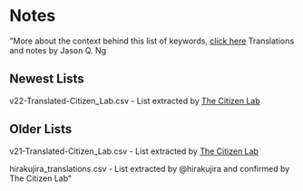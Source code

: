 Notes
========================================

"More about the context behind this list of keywords, [click here](http://blockedonweibo.tumblr.com/post/67667357020/update-the-chinese-keywords-on-messaging-app-line-s-bad)
Translations and notes by Jason Q. Ng


Newest Lists
--------------

v22-Translated-Citizen_Lab.csv - List extracted by [The Citizen Lab](https://citizenlab.org)


Older Lists
------------

v21-Translated-Citizen_Lab.csv - List extracted by [The Citizen Lab](https://citizenlab.org)

hirakujira_translations.csv - List extracted by @hirakujira and confirmed by The Citizen Lab" 
